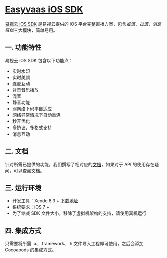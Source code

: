# [Easyvaas iOS SDK](https://github.com/easyvaas/sdk_demo_iOS)

[易视云 iOS SDK][libeasyvaasios] 是易视云提供的 iOS 平台完整直播方案，包含*推流、拉流、消息系统*三大模块，简单易用。

## 一. 功能特性
易视云 iOS SDK 包含以下功能点：

* 实时水印
* 实时美颜
* 连麦互动
* 背景音乐播放
* 混音
* 静音功能
* 弱网络下码率自适应
* 网络异常情况下自动重连
* 秒开优化
* 多协议、多格式支持
* 消息互动

## 二. 文档
针对所需已提供的功能，我们撰写了相对应的[文档](https://easyvaas.github.io/doc/chapter4/iOS.html)，如果对于 API 的使用存在疑问，可以查阅文档。

## 三. 运行环境
* 开发工具：Xcode 8.3 + [下载地址](https://itunes.apple.com/us/app/xcode/id497799835?ls=1&mt=12)
* 系统要求：iOS 7 +
* 为了缩减 SDK 文件大小，移除了虚拟机架构的支持，请使用真机运行

## 四. 集成方式
只需要将所需 .a、.framework、.h 文件导入工程即可使用，之后会添加 Cocoapods 的集成方式。



[libeasyvaasios]:https://github.com/easyvaas/sdk_demo_iOS

